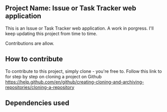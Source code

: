 ## Project Name: Issue or Task Tracker web application
This is an Issue or Task Tracker web application. A work in porgress. I'll keep updating this project from time to time.  

Contributions are allow. 

## How to contribute
To contribute to this project, simply clone - you're free to. Follow this link to for step by step on cloning a project on Github https://help.github.com/en/github/creating-cloning-and-archiving-repositories/cloning-a-repository

## Dependencies used


